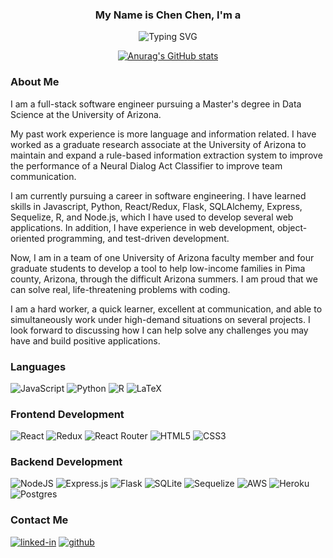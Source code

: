 ### <div align='center'> My Name is Chen Chen, I'm a </div>
<div align='center'>
<img src="https://readme-typing-svg.herokuapp.com?font=Tiro+Gurmukhi&size=30&duration=2000&pause=1000&color=74A9CF&center=true&vCenter=true&width=600&height=60&lines=Developer;Researcher;Designer" alt="Typing SVG" />
</div>

<div align='center'>

[![Anurag's GitHub stats](https://github-readme-stats.vercel.app/api?username=chencc33&show_icons=true&theme=dracula)](https://github.com/chencc33)

</div>

### About Me 

I am a full-stack software engineer pursuing a Master's degree in Data Science at the University of Arizona. 

My past work experience is more language and information related. I have worked as a graduate research associate at the University of Arizona to maintain and expand a rule-based information extraction system to improve the performance of a Neural Dialog Act Classifier to improve team communication.

I am currently pursuing a career in software engineering. I have learned skills in Javascript, Python, React/Redux, Flask, SQLAlchemy, Express, Sequelize, R, and Node.js, which I have used to develop several web applications. In addition, I have experience in web development, object-oriented programming, and test-driven development. 

Now, I am in a team of one University of Arizona faculty member and four graduate students to develop a tool to help low-income families in Pima county, Arizona, through the difficult Arizona summers. I am proud that we can solve real, life-threatening problems with coding.

I am a hard worker, a quick learner, excellent at communication, and able to simultaneously work under high-demand situations on several projects. I look forward to discussing how I can help solve any challenges you may have and build positive applications.

### Languages
![JavaScript](https://img.shields.io/badge/javascript-%23323330.svg?style=for-the-badge&logo=javascript&logoColor=%23F7DF1E)
![Python](https://img.shields.io/badge/python-3670A0?style=for-the-badge&logo=python&logoColor=ffdd54)
![R](https://img.shields.io/badge/r-%23276DC3.svg?style=for-the-badge&logo=r&logoColor=white)
![LaTeX](https://img.shields.io/badge/latex-%23008080.svg?style=for-the-badge&logo=latex&logoColor=white)

### Frontend Development
![React](https://img.shields.io/badge/react-%2320232a.svg?style=for-the-badge&logo=react&logoColor=%2361DAFB)
![Redux](https://img.shields.io/badge/redux-%23593d88.svg?style=for-the-badge&logo=redux&logoColor=white)
![React Router](https://img.shields.io/badge/React_Router-CA4245?style=for-the-badge&logo=react-router&logoColor=white)
![HTML5](https://img.shields.io/badge/html5-%23E34F26.svg?style=for-the-badge&logo=html5&logoColor=white)
![CSS3](https://img.shields.io/badge/css3-%231572B6.svg?style=for-the-badge&logo=css3&logoColor=white)

### Backend Development
![NodeJS](https://img.shields.io/badge/node.js-6DA55F?style=for-the-badge&logo=node.js&logoColor=white)
![Express.js](https://img.shields.io/badge/express.js-%23404d59.svg?style=for-the-badge&logo=express&logoColor=%2361DAFB)
![Flask](https://img.shields.io/badge/flask-%23000.svg?style=for-the-badge&logo=flask&logoColor=white)
![SQLite](https://img.shields.io/badge/sqlite-%2307405e.svg?style=for-the-badge&logo=sqlite&logoColor=white)
![Sequelize](https://img.shields.io/badge/Sequelize-52B0E7?style=for-the-badge&logo=Sequelize&logoColor=white)
![AWS](https://img.shields.io/badge/AWS-%23FF9900.svg?style=for-the-badge&logo=amazon-aws&logoColor=white)
![Heroku](https://img.shields.io/badge/heroku-%23430098.svg?style=for-the-badge&logo=heroku&logoColor=white)
![Postgres](https://img.shields.io/badge/postgres-%23316192.svg?style=for-the-badge&logo=postgresql&logoColor=white)

### Contact Me
[![linked-in](https://img.shields.io/badge/LinkedIn-0077B5?style=for-the-badge&logo=LinkedIn&logoColor=white)](https://www.linkedin.com/in/chencc33/)
[![github](https://img.shields.io/badge/GitHub-000000?style=for-the-badge&logo=GitHub&logoColor=white)](https://github.com/chencc33)

<!--
**chencc33/chencc33** is a ✨ _special_ ✨ repository because its `README.md` (this file) appears on your GitHub profile.

Here are some ideas to get you started:

- 🔭 I’m currently working on ...
- 🌱 I’m currently learning ...
- 👯 I’m looking to collaborate on ...
- 🤔 I’m looking for help with ...
- 💬 Ask me about ...
- 📫 How to reach me: ...
- 😄 Pronouns: ...
- ⚡ Fun fact: ...a
-->
